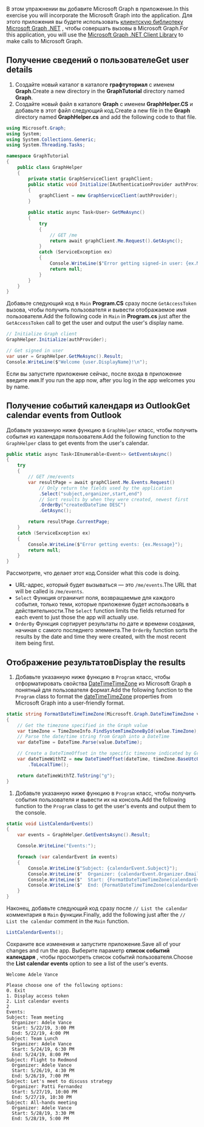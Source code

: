 <!-- markdownlint-disable MD002 MD041 -->

<span data-ttu-id="73bce-101">В этом упражнении вы добавите Microsoft Graph в приложение.</span><span class="sxs-lookup"><span data-stu-id="73bce-101">In this exercise you will incorporate the Microsoft Graph into the application.</span></span> <span data-ttu-id="73bce-102">Для этого приложения вы будете использовать [клиентскую библиотеку Microsoft Graph .NET](https://github.com/microsoftgraph/msgraph-sdk-dotnet) , чтобы совершать вызовы в Microsoft Graph.</span><span class="sxs-lookup"><span data-stu-id="73bce-102">For this application, you will use the [Microsoft Graph .NET Client Library](https://github.com/microsoftgraph/msgraph-sdk-dotnet) to make calls to Microsoft Graph.</span></span>

## <a name="get-user-details"></a><span data-ttu-id="73bce-103">Получение сведений о пользователе</span><span class="sxs-lookup"><span data-stu-id="73bce-103">Get user details</span></span>

1. <span data-ttu-id="73bce-104">Создайте новый каталог в каталоге **графтуториал** с именем **Graph**.</span><span class="sxs-lookup"><span data-stu-id="73bce-104">Create a new directory in the **GraphTutorial** directory named **Graph**.</span></span>
1. <span data-ttu-id="73bce-105">Создайте новый файл в каталоге **Graph** с именем **GraphHelper.CS** и добавьте в этот файл следующий код.</span><span class="sxs-lookup"><span data-stu-id="73bce-105">Create a new file in the **Graph** directory named **GraphHelper.cs** and add the following code to that file.</span></span>

```csharp
using Microsoft.Graph;
using System;
using System.Collections.Generic;
using System.Threading.Tasks;

namespace GraphTutorial
{
    public class GraphHelper
    {
        private static GraphServiceClient graphClient;
        public static void Initialize(IAuthenticationProvider authProvider)
        {
            graphClient = new GraphServiceClient(authProvider);
        }

        public static async Task<User> GetMeAsync()
        {
            try
            {
                // GET /me
                return await graphClient.Me.Request().GetAsync();
            }
            catch (ServiceException ex)
            {
                Console.WriteLine($"Error getting signed-in user: {ex.Message}");
                return null;
            }
        }
    }
}
```

<span data-ttu-id="73bce-106">Добавьте следующий код в `Main` **Program.CS** сразу после `GetAccessToken` вызова, чтобы получить пользователя и вывести отображаемое имя пользователя.</span><span class="sxs-lookup"><span data-stu-id="73bce-106">Add the following code in `Main` in **Program.cs** just after the `GetAccessToken` call to get the user and output the user's display name.</span></span>

```csharp
// Initialize Graph client
GraphHelper.Initialize(authProvider);

// Get signed in user
var user = GraphHelper.GetMeAsync().Result;
Console.WriteLine($"Welcome {user.DisplayName}!\n");
```

<span data-ttu-id="73bce-107">Если вы запустите приложение сейчас, после входа в приложение введите имя.</span><span class="sxs-lookup"><span data-stu-id="73bce-107">If you run the app now, after you log in the app welcomes you by name.</span></span>

## <a name="get-calendar-events-from-outlook"></a><span data-ttu-id="73bce-108">Получение событий календаря из Outlook</span><span class="sxs-lookup"><span data-stu-id="73bce-108">Get calendar events from Outlook</span></span>

<span data-ttu-id="73bce-109">Добавьте указанную ниже функцию в `GraphHelper` класс, чтобы получить события из календаря пользователя.</span><span class="sxs-lookup"><span data-stu-id="73bce-109">Add the following function to the `GraphHelper` class to get events from the user's calendar.</span></span>

```csharp
public static async Task<IEnumerable<Event>> GetEventsAsync()
{
    try
    {
        // GET /me/events
        var resultPage = await graphClient.Me.Events.Request()
            // Only return the fields used by the application
            .Select("subject,organizer,start,end")
            // Sort results by when they were created, newest first
            .OrderBy("createdDateTime DESC")
            .GetAsync();

        return resultPage.CurrentPage;
    }
    catch (ServiceException ex)
    {
        Console.WriteLine($"Error getting events: {ex.Message}");
        return null;
    }
}
```

<span data-ttu-id="73bce-110">Рассмотрите, что делает этот код.</span><span class="sxs-lookup"><span data-stu-id="73bce-110">Consider what this code is doing.</span></span>

- <span data-ttu-id="73bce-111">URL-адрес, который будет вызываться — это `/me/events`.</span><span class="sxs-lookup"><span data-stu-id="73bce-111">The URL that will be called is `/me/events`.</span></span>
- <span data-ttu-id="73bce-112">`Select` Функция ограничит поля, возвращаемые для каждого события, только теми, которые приложение будет использовать в действительности.</span><span class="sxs-lookup"><span data-stu-id="73bce-112">The `Select` function limits the fields returned for each event to just those the app will actually use.</span></span>
- <span data-ttu-id="73bce-113">`OrderBy` Функция сортирует результаты по дате и времени создания, начиная с самого последнего элемента.</span><span class="sxs-lookup"><span data-stu-id="73bce-113">The `OrderBy` function sorts the results by the date and time they were created, with the most recent item being first.</span></span>

## <a name="display-the-results"></a><span data-ttu-id="73bce-114">Отображение результатов</span><span class="sxs-lookup"><span data-stu-id="73bce-114">Display the results</span></span>

1. <span data-ttu-id="73bce-115">Добавьте указанную ниже функцию в `Program` класс, чтобы отформатировать свойства [DateTimeTimeZone](/graph/api/resources/datetimetimezone?view=graph-rest-1.0) из Microsoft Graph в понятный для пользователя формат.</span><span class="sxs-lookup"><span data-stu-id="73bce-115">Add the following function to the `Program` class to format the [dateTimeTimeZone](/graph/api/resources/datetimetimezone?view=graph-rest-1.0) properties from Microsoft Graph into a user-friendly format.</span></span>

```csharp
static string FormatDateTimeTimeZone(Microsoft.Graph.DateTimeTimeZone value)
{
    // Get the timezone specified in the Graph value
    var timeZone = TimeZoneInfo.FindSystemTimeZoneById(value.TimeZone);
    // Parse the date/time string from Graph into a DateTime
    var dateTime = DateTime.Parse(value.DateTime);

    // Create a DateTimeOffset in the specific timezone indicated by Graph
    var dateTimeWithTZ = new DateTimeOffset(dateTime, timeZone.BaseUtcOffset)
        .ToLocalTime();

    return dateTimeWithTZ.ToString("g");
}
```

1. <span data-ttu-id="73bce-116">Добавьте указанную ниже функцию в `Program` класс, чтобы получить события пользователя и вывести их на консоль.</span><span class="sxs-lookup"><span data-stu-id="73bce-116">Add the following function to the `Program` class to get the user's events and output them to the console.</span></span>

```csharp
static void ListCalendarEvents()
{
    var events = GraphHelper.GetEventsAsync().Result;

    Console.WriteLine("Events:");

    foreach (var calendarEvent in events)
    {
        Console.WriteLine($"Subject: {calendarEvent.Subject}");
        Console.WriteLine($"  Organizer: {calendarEvent.Organizer.EmailAddress.Name}");
        Console.WriteLine($"  Start: {FormatDateTimeTimeZone(calendarEvent.Start)}");
        Console.WriteLine($"  End: {FormatDateTimeTimeZone(calendarEvent.End)}");
    }
}
```

<span data-ttu-id="73bce-117">Наконец, добавьте следующий код сразу после `// List the calendar` комментария в `Main` функции.</span><span class="sxs-lookup"><span data-stu-id="73bce-117">Finally, add the following just after the `// List the calendar` comment in the `Main` function.</span></span>

```csharp
ListCalendarEvents();
```

<span data-ttu-id="73bce-118">Сохраните все изменения и запустите приложение.</span><span class="sxs-lookup"><span data-stu-id="73bce-118">Save all of your changes and run the app.</span></span> <span data-ttu-id="73bce-119">Выберите параметр **список событий календаря** , чтобы просмотреть список событий пользователя.</span><span class="sxs-lookup"><span data-stu-id="73bce-119">Choose the **List calendar events** option to see a list of the user's events.</span></span>

```Shell
Welcome Adele Vance

Please choose one of the following options:
0. Exit
1. Display access token
2. List calendar events
2
Events:
Subject: Team meeting
  Organizer: Adele Vance
  Start: 5/22/19, 3:00 PM
  End: 5/22/19, 4:00 PM
Subject: Team Lunch
  Organizer: Adele Vance
  Start: 5/24/19, 6:30 PM
  End: 5/24/19, 8:00 PM
Subject: Flight to Redmond
  Organizer: Adele Vance
  Start: 5/26/19, 4:30 PM
  End: 5/26/19, 7:00 PM
Subject: Let's meet to discuss strategy
  Organizer: Patti Fernandez
  Start: 5/27/19, 10:00 PM
  End: 5/27/19, 10:30 PM
Subject: All-hands meeting
  Organizer: Adele Vance
  Start: 5/28/19, 3:30 PM
  End: 5/28/19, 5:00 PM
```
